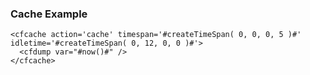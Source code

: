 ### Cache Example
```lucee+trycf
<cfcache action='cache' timespan='#createTimeSpan( 0, 0, 0, 5 )#' idletime='#createTimeSpan( 0, 12, 0, 0 )#'>
  <cfdump var="#now()#" />
</cfcache>
```